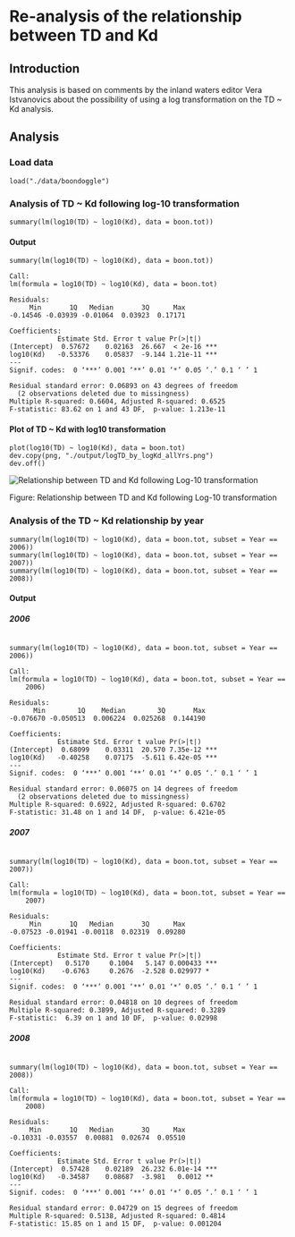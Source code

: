 # Re-analysis of the relationship between TD and Kd

## Introduction

This analysis is based on comments by the inland waters editor Vera Istvanovics about the possibility of using a log transformation on the TD ~ Kd analysis.

## Analysis
### Load data

    load("./data/boondoggle")

### Analysis of TD ~ Kd following log-10 transformation

    summary(lm(log10(TD) ~ log10(Kd), data = boon.tot))

#### Output

~~~~
summary(lm(log10(TD) ~ log10(Kd), data = boon.tot))

Call:
lm(formula = log10(TD) ~ log10(Kd), data = boon.tot)

Residuals:
     Min       1Q   Median       3Q      Max 
-0.14546 -0.03939 -0.01064  0.03923  0.17171 

Coefficients:
            Estimate Std. Error t value Pr(>|t|)    
(Intercept)  0.57672    0.02163  26.667  < 2e-16 ***
log10(Kd)   -0.53376    0.05837  -9.144 1.21e-11 ***
---
Signif. codes:  0 ‘***’ 0.001 ‘**’ 0.01 ‘*’ 0.05 ‘.’ 0.1 ‘ ’ 1 

Residual standard error: 0.06893 on 43 degrees of freedom
  (2 observations deleted due to missingness)
Multiple R-squared: 0.6604,	Adjusted R-squared: 0.6525 
F-statistic: 83.62 on 1 and 43 DF,  p-value: 1.213e-11 

~~~~

#### Plot of TD ~ Kd with log10 transformation

    plot(log10(TD) ~ log10(Kd), data = boon.tot)
    dev.copy(png, "./output/logTD_by_logKd_allYrs.png")
    dev.off()

![Relationship between TD and Kd following Log-10 transformation](./output/logTD_by_logKd_allYrs.png)

Figure: Relationship between TD and Kd following Log-10 transformation

### Analysis of the TD ~ Kd relationship by year

    summary(lm(log10(TD) ~ log10(Kd), data = boon.tot, subset = Year == 2006))
    summary(lm(log10(TD) ~ log10(Kd), data = boon.tot, subset = Year == 2007))
    summary(lm(log10(TD) ~ log10(Kd), data = boon.tot, subset = Year == 2008))

#### Output

##### 2006

~~~~

summary(lm(log10(TD) ~ log10(Kd), data = boon.tot, subset = Year == 2006))

Call:
lm(formula = log10(TD) ~ log10(Kd), data = boon.tot, subset = Year == 
    2006)

Residuals:
      Min        1Q    Median        3Q       Max 
-0.076670 -0.050513  0.006224  0.025268  0.144190 

Coefficients:
            Estimate Std. Error t value Pr(>|t|)    
(Intercept)  0.68099    0.03311  20.570 7.35e-12 ***
log10(Kd)   -0.40258    0.07175  -5.611 6.42e-05 ***
---
Signif. codes:  0 ‘***’ 0.001 ‘**’ 0.01 ‘*’ 0.05 ‘.’ 0.1 ‘ ’ 1 

Residual standard error: 0.06075 on 14 degrees of freedom
  (2 observations deleted due to missingness)
Multiple R-squared: 0.6922,	Adjusted R-squared: 0.6702 
F-statistic: 31.48 on 1 and 14 DF,  p-value: 6.421e-05 

~~~~

##### 2007

~~~~

summary(lm(log10(TD) ~ log10(Kd), data = boon.tot, subset = Year == 2007))

Call:
lm(formula = log10(TD) ~ log10(Kd), data = boon.tot, subset = Year == 
    2007)

Residuals:
     Min       1Q   Median       3Q      Max 
-0.07523 -0.01941 -0.00118  0.02319  0.09280 

Coefficients:
            Estimate Std. Error t value Pr(>|t|)    
(Intercept)   0.5170     0.1004   5.147 0.000433 ***
log10(Kd)    -0.6763     0.2676  -2.528 0.029977 *  
---
Signif. codes:  0 ‘***’ 0.001 ‘**’ 0.01 ‘*’ 0.05 ‘.’ 0.1 ‘ ’ 1 

Residual standard error: 0.04818 on 10 degrees of freedom
Multiple R-squared: 0.3899,	Adjusted R-squared: 0.3289 
F-statistic:  6.39 on 1 and 10 DF,  p-value: 0.02998 

~~~~

##### 2008

~~~~

summary(lm(log10(TD) ~ log10(Kd), data = boon.tot, subset = Year == 2008))

Call:
lm(formula = log10(TD) ~ log10(Kd), data = boon.tot, subset = Year == 
    2008)

Residuals:
     Min       1Q   Median       3Q      Max 
-0.10331 -0.03557  0.00881  0.02674  0.05510 

Coefficients:
            Estimate Std. Error t value Pr(>|t|)    
(Intercept)  0.57428    0.02189  26.232 6.01e-14 ***
log10(Kd)   -0.34587    0.08687  -3.981   0.0012 ** 
---
Signif. codes:  0 ‘***’ 0.001 ‘**’ 0.01 ‘*’ 0.05 ‘.’ 0.1 ‘ ’ 1 

Residual standard error: 0.04729 on 15 degrees of freedom
Multiple R-squared: 0.5138,	Adjusted R-squared: 0.4814 
F-statistic: 15.85 on 1 and 15 DF,  p-value: 0.001204 

~~~~
